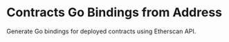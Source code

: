 # Contracts Go Bindings from Address
 Generate Go bindings for deployed contracts using Etherscan API.
